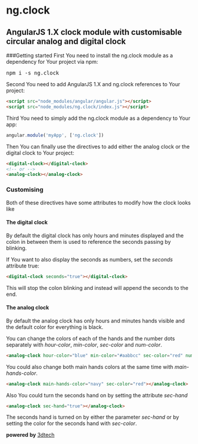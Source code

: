 # ng.clock
## AngularJS 1.X clock module with customisable circular analog and digital clock
###Getting started
First You need to install the ng.clock module as a dependency for Your project via npm:
<pre>npm i -s ng.clock</pre>

Second You need to add AngularJS 1.X and ng.clock references to Your project:
```html
<script src="node_modules/angular/angular.js"></script>
<script src="node_modules/ng.clock/index.js"></script>
```

Third You need to simply add the ng.clock module as a dependency to Your app:
```javascript
angular.module('myApp', ['ng.clock'])
```

Then You can finally use the directives to add either the analog clock or the digital clock to Your project:
```html
<digital-clock></digital-clock>
<!-- or -->
<analog-clock></analog-clock>
```

### Customising
Both of these directives have some attributes to modify how the clock looks like

#### The digital clock 
By default the digital clock has only hours and minutes displayed and the colon in between them is used to reference the seconds passing by blinking.

If You want to also display the seconds as numbers, set the _seconds_ attribute true:
```html
<digital-clock seconds="true"></digital-clock>
```
This will stop the colon blinking and instead will append the seconds to the end.

#### The analog clock
By default the analog clock has only hours and minutes hands visible and the default color for everything is black.

You can change the colors of each of the hands and the number dots separately with _hour-color_, _min-color_, _sec-color_ and _num-color_.
```html
<analog-clock hour-color="blue" min-color="#aabbcc" sec-color="red" num-color=""green></analog-clock>
```
You could also change both main hands colors at the same time with _main-hands-color_.
```html
<analog-clock main-hands-color="navy" sec-color="red"></analog-clock>
```
Also You could turn the seconds hand on by setting the attribute _sec-hand_
```html
<analog-clock sec-hand="true"></analog-clock>
```

The seconds hand is turned on by either the parameter _sec-hand_ or by setting the color for the seconds hand with _sec-color_.


__powered__ __by__ [3dtech](https://github.com/3dtech)
